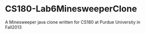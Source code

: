 # CS180-Lab6MinesweeperClone
A Minesweeper java clone written for CS180 at Purdue University in Fall2013
